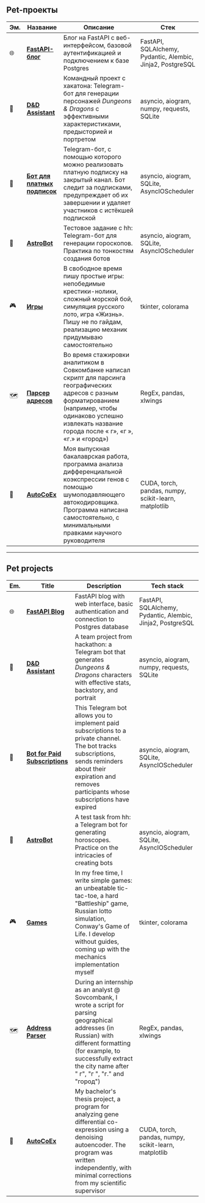 ## Pet-проекты

| Эм. | Название | Описание | Стек |
| --- | -------- | -------- | ---- |
| 🌐 | **[FastAPI-блог](https://github.com/iomyaki/fastapi-blog)** | Блог на FastAPI с веб-интерфейсом, базовой аутентификацией и подключением к базе Postgres | FastAPI, SQLAlchemy, Pydantic, Alembic, Jinja2, PostgreSQL |
| 🐲 | **[D&D Assistant](https://github.com/iomyaki/build-n-roll-tg-bot)** | Командный проект с хакатона: Telegram-бот для генерации персонажей *Dungeons & Dragons* с эффективными характеристиками, предысторией и портретом | asyncio, aiogram, numpy, requests, SQLite |
| 🤖 | **[Бот для платных подписок](https://github.com/iomyaki/paid-sub-tg-bot)** | Telegram-бот, с помощью которого можно реализовать платную подписку на закрытый канал. Бот следит за подписками, предупреждает об их завершении и удаляет участников с истёкшей подпиской | asyncio, aiogram, SQLite, AsyncIOScheduler |
| 🔮 | **[AstroBot](https://github.com/iomyaki/astro-tg-bot)** | Тестовое задание с hh: Telegram-бот для генерации гороскопов. Практика по тонкостям создания ботов | asyncio, aiogram, SQLite, AsyncIOScheduler |
| 🎮 | **[Игры](https://github.com/iomyaki/games)** | В свободное время пишу простые игры: непобедимые крестики-нолики, сложный морской бой, симуляция русского лото, игра «Жизнь». Пишу не по гайдам, реализацию механик придумываю самостоятельно | tkinter, colorama |
| 🗺️ | **[Парсер адресов](https://github.com/iomyaki/geo-address-parser)** | Во время стажировки аналитиком в Совкомбанке написал скрипт для парсинга географических адресов с разным форматированием (например, чтобы одинаково успешно извлекать название города после « г», «г », «г.» и «город») | RegEx, pandas, xlwings |
| 🧬 | **[AutoCoEx](https://github.com/iomyaki/auto_coex)** | Моя выпускная бакалаврская работа, программа анализа дифференциальной коэкспрессии генов с помощью шумоподавляющего автокодировщика. Программа написана самостоятельно, с минимальными правками научного руководителя | CUDA, torch, pandas, numpy, scikit-learn, matplotlib |
___

## Pet projects

| Em. | Title | Description | Tech stack |
| --- | ----- | ----------- | ---------- |
| 🌐 | **[FastAPI Blog](https://github.com/iomyaki/fastapi-blog)** | FastAPI blog with web interface, basic authentication and connection to Postgres database | FastAPI, SQLAlchemy, Pydantic, Alembic, Jinja2, PostgreSQL |
| 🐲 | **[D&D Assistant](https://github.com/iomyaki/build-n-roll-tg-bot)** | A team project from hackathon: a Telegram bot that generates *Dungeons & Dragons* characters with effective stats, backstory, and portrait | asyncio, aiogram, numpy, requests, SQLite |
| 🤖 | **[Bot for Paid Subscriptions](https://github.com/iomyaki/paid-sub-tg-bot)** | This Telegram bot allows you to implement paid subscriptions to a private channel. The bot tracks subscriptions, sends reminders about their expiration and removes participants whose subscriptions have expired | asyncio, aiogram, SQLite, AsyncIOScheduler |
| 🔮 | **[AstroBot](https://github.com/iomyaki/astro-tg-bot)** | A test task from hh: a Telegram bot for generating horoscopes. Practice on the intricacies of creating bots | asyncio, aiogram, SQLite, AsyncIOScheduler |
| 🎮 | **[Games](https://github.com/iomyaki/games)** | In my free time, I write simple games: an unbeatable tic-tac-toe, a hard "Battleship" game, Russian lotto simulation, Conway's Game of Life. I develop without guides, coming up with the mechanics implementation myself | tkinter, colorama |
| 🗺️ | **[Address Parser](https://github.com/iomyaki/geo-address-parser)** | During an internship as an analyst @ Sovcombank, I wrote a script for parsing geographical addresses (in Russian) with different formatting (for example, to successfully extract the city name after " г", "г ", "г." and "город") | RegEx, pandas, xlwings |
| 🧬 | **[AutoCoEx](https://github.com/iomyaki/auto_coex)** | My bachelor's thesis project, a program for analyzing gene differential co-expression using a denoising autoencoder. The program was written independently, with minimal corrections from my scientific supervisor | CUDA, torch, pandas, numpy, scikit-learn, matplotlib |
